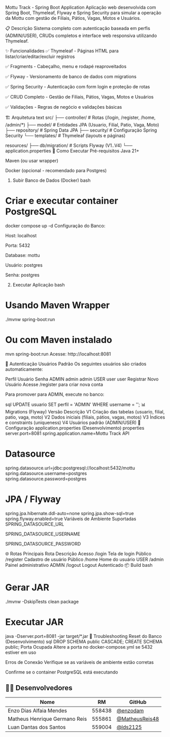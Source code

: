 Mottu Track - Spring Boot Application
Aplicação web desenvolvida com Spring Boot, Thymeleaf, Flyway e Spring Security para simular a operação da Mottu com gestão de Filiais, Pátios, Vagas, Motos e Usuários.

📋 Descrição
Sistema completo com autenticação baseada em perfis (ADMIN/USER), CRUDs completos e interface web responsiva utilizando Thymeleaf.

✨ Funcionalidades
✅ Thymeleaf - Páginas HTML para listar/criar/editar/excluir registros

✅ Fragments - Cabeçalho, menu e rodapé reaproveitados

✅ Flyway - Versionamento de banco de dados com migrations

✅ Spring Security - Autenticação com form login e proteção de rotas

✅ CRUD Completo - Gestão de Filiais, Pátios, Vagas, Motos e Usuários

✅ Validações - Regras de negócio e validações básicas

🏗️ Arquitetura
text
src/
├── controller/     # Rotas (/login, /register, /home, /admin/*)
├── model/          # Entidades JPA (Usuario, Filial, Patio, Vaga, Moto)
├── repository/     # Spring Data JPA
├── security/       # Configuração Spring Security
└── templates/      # Thymeleaf (layouts e páginas)

resources/
├── db/migration/   # Scripts Flyway (V1..V4)
└── application.properties
🚀 Como Executar
Pré-requisitos
Java 21+

Maven (ou usar wrapper)

Docker (opcional - recomendado para Postgres)

1. Subir Banco de Dados (Docker)
bash
# Criar e executar container PostgreSQL
docker compose up -d
Configuração do Banco:

Host: localhost

Porta: 5432

Database: mottu

Usuário: postgres

Senha: postgres

2. Executar Aplicação
bash
# Usando Maven Wrapper
./mvnw spring-boot:run

# Ou com Maven instalado
mvn spring-boot:run
Acesse: http://localhost:8081

🔐 Autenticação
Usuários Padrão
Os seguintes usuários são criados automaticamente:

Perfil	Usuário	Senha
ADMIN	admin	admin
USER	user	user
Registrar Novo Usuário
Acesse /register para criar nova conta

Para promover para ADMIN, execute no banco:

sql
UPDATE usuario SET perfil = 'ADMIN' WHERE username = '<seu-usuario>';
📊 Migrations (Flyway)
Versão	Descrição
V1	Criação das tabelas (usuario, filial, patio, vaga, moto)
V2	Dados iniciais (filiais, pátios, vagas, motos)
V3	Índices e constraints (uniqueness)
V4	Usuários padrão (ADMIN/USER)
🔧 Configuração
application.properties (Desenvolvimento)
properties
server.port=8081
spring.application.name=Mottu Track API

# Datasource
spring.datasource.url=jdbc:postgresql://localhost:5432/mottu
spring.datasource.username=postgres
spring.datasource.password=postgres

# JPA / Flyway
spring.jpa.hibernate.ddl-auto=none
spring.jpa.show-sql=true
spring.flyway.enabled=true
Variáveis de Ambiente Suportadas
SPRING_DATASOURCE_URL

SPRING_DATASOURCE_USERNAME

SPRING_DATASOURCE_PASSWORD

🌐 Rotas Principais
Rota	Descrição	Acesso
/login	Tela de login	Público
/register	Cadastro de usuário	Público
/home	Home do usuário	USER
/admin	Painel administrativo	ADMIN
/logout	Logout	Autenticado
📦 Build
bash
# Gerar JAR
./mvnw -DskipTests clean package

# Executar JAR
java -Dserver.port=8081 -jar target/*.jar
🐛 Troubleshooting
Reset do Banco (Desenvolvimento)
sql
DROP SCHEMA public CASCADE;
CREATE SCHEMA public;
Porta Ocupada
Altere a porta no docker-compose.yml se 5432 estiver em uso

Erros de Conexão
Verifique se as variáveis de ambiente estão corretas

Confirme se o container PostgreSQL está executando

## 👨‍💻 Desenvolvedores

| Nome                          | RM      | GitHub |
|-------------------------------|---------|--------|
| Enzo Dias Alfaia Mendes       | 558438  | [@enzodam](https://github.com/enzodam) |
| Matheus Henrique Germano Reis | 555861  | [@MatheusReis48](https://github.com/MatheusReis48) |
| Luan Dantas dos Santos        | 559004  | [@lds2125](https://github.com/lds2125) |
